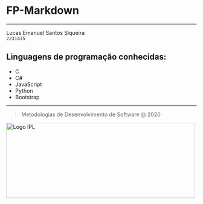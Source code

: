 # FP-Markdown
---
Lucas Emanuel Santos Siqueira     
`2231435`
## Linguagens de programação conhecidas:
* C
* C#
* JavaScript
* Python
* Bootstrap
---
> Metodologias de Desenvolvimento de Software @ 2020

<img src="https://upload.wikimedia.org/wikipedia/commons/9/9a/Log%C3%B3tipo_Polit%C3%A9cnico_Leiria_01.png" width="500" height="200" alt="Logo IPL">


